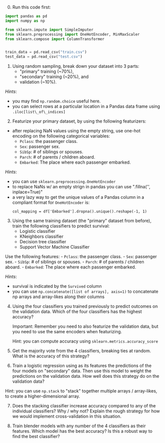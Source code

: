 0. Run this code first:

```python
import pandas as pd
import numpy as np

from sklearn.impute import SimpleImputer
from sklearn.preprocessing import OneHotEncoder, MinMaxScaler
from sklearn.compose import ColumnTransformer


train_data = pd.read_csv("train.csv")
test_data = pd.read_csv("test.csv")
```

1. Using random sampling, break down your dataset into 3 parts:
   - "primary" training (~70%),
   - "secondary" training (~20%), and
   - validation (~10%).

*Hints*:
- you may find `np.random.choice` useful here.
- you can select rows at a particular location in a Pandas data frame using
  `.iloc[list\_of\_indices]`

2. Featurize your primary dataset, by using the following featurizers:
  - after replacing NaN values using the empty string, use one-hot encoding
  on the following categorical variables:
    - `Pclass`: the passenger class.
    - `Sex`: passenger sex.
    - `SibSp`: # of siblings or spouses.
    - `Parch`: # of parents / children aboard.
    - `Embarked`: The place where each passenger embarked.

*Hints*:
- you can use `sklearn.preprocessing.OneHotEncoder`
- to replace NaNs w/ an empty strign in pandas you can use ".fillna('', inplace=True)"
- a very lazy way to get the unique values of a Pandas column in a compliant
  format for `OneHotEncoder` is:
  ```
  col_mapping = df['Embarked'].dropna().unique().reshape(-1, 1)
  ```
3. Using the same training dataset (the "primary" dataset from before), train
the following classifiers to predict survival:
    - Logistic classifier
    - KNeighbors classifier
    - Decision tree classifier
    - Support Vector Machine Classifier

Use the following features:
    - `Pclass`: the passenger class.
    - `Sex`: passenger sex.
    - `SibSp`: # of siblings or spouses.
    - `Parch`: # of parents / children aboard.
    - `Embarked`: The place where each passenger embarked.

*Hints*:
- survival is indicated by the `Survived` column
- you can use `np.concatenate([list of arrays], axis=1)` to concatenate np
  arrays and array-likes along their columns

4. Using the four classifiers you trained previously to predict outcomes on the
   validation data. Which of the four classifiers has
   the highest accuracy?

   Important: Remember you need to also featurize the validation data,
   but you need to use the same encoders when featurizing.

   Hint: you can compute accuracy using `sklearn.metrics.accuracy_score`

5. Get the majority vote from the 4 classifiers, breaking ties at random. What
   is the accuracy of this strategy?


6. Train a logistic regression using as its features the predictions of the
   four models on "secondary" data. Then use this model to weight the
   predictions on the validation data. How well does this strategy do on the validation
   data?

Hint: you can use `np.stack` to "stack" together multiple arrays / array-likes,
to create a higher-dimensional array.


7. Does the stacking classifier increase accuracy compared to any of the
   individual classifiers? Why / why not? Explain the rough strategy for how we
   would implement cross-validation in this situation.

8. Train blender models with any number of the 4 classifiers as their features.
   Which model has the best accuracy? Is this a robust way to find the best
   classifier?
